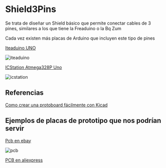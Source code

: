 # Shield3Pins

Se trata de diseñar un Shield básico que permite conectar cables de 3 pines, similares a los que tiene la Freaduino o la Bq Zum


Cada vez existen más placas de Arduino que incluyen este tipo de pines

[Iteaduino UNO](https://www.itead.cc/iteaduino-uno.html)

![iteaduino](https://lh3.googleusercontent.com/RCG30uUvze4OBGdrOsmcrg2IQ66GBotZqpczPMFm4FA_Esjd46mKZSLQ4WN6TOvM-zuNLkrsc8jwpJEHMEqxUVUECGVCQzOPtOtNbcB05cTenTCpcPWvssvw1CXCes1Ks1X21wxxyiBQlBtorOmW0SX-08v6TwIsDkRva0NIYxfkDitqPUJGmFT1XeCGlVSxzoRbrjKsJFBK7H8F4A6laFhPXtmXxcP7v78Q9ASEOXew-lfc49vYSRS3xVfvzCPK3hGnMdlvZSRLYZ3O1_LsvbXommLz7p7-jCjYLgkrv6E2Jdc9_0XfwZOmB_jzRDobGLP1J-JJALTBOJYMATEifamIknZ7gW8ouOnMaXEb-pdDUSDKXpoMMN2yZBVMpESan7vN-9wqEYvYjiV_EOUqM0A-FExmLnKN5jjuDia20Z5rXP9qrOax3EdZuhwD9ahm4yD4RRPvVb45wcc--DDDnGQhtGsOFbcn5GIhmBDsJWOb3MAOqJVpB0yMCRUMucaOc5pmOgE0bAynCX7LvFwCgfxfKdgmuvFypzpla5dXul9Bc4jyZ_KZ2xVwqa3TrnISUcETs9Rv=s1262-w1262-h934-no)

[ICStation Atmega328P Uno](http://www.icstation.com/icstation-atmega328p-board-compatible-arduino-p-3746.html)

![icstation](http://www.icstation.com/images/middle/products/3746_5_3137.jpg)

## Referencias
[Como crear una protoboard fácilmente con Kicad](http://electronics.stackexchange.com/questions/198934/how-approach-breadboard-layout-using-kicad)

## Ejemplos  de placas de prototipo que nos podrían servir

[Pcb en ebay](http://www.ebay.es/itm/Pre-Drilled-Copper-Prototype-PCB-Stripboard-Printed-Circuit-Board-Board-95x72mm-/231675310864?hash=item35f0ecb310:g:cZYAAOSw~gRV6FPr)

![pcb](http://i.ebayimg.com/00/s/MTYwMFgxNjAw/z/cZYAAOSw~gRV6FPr/$_12.JPG)

[PCB en aliexpress](https://es.aliexpress.com/store/product/Universal-Breadboard-400-point-MW-201-Solderless-Prototype-Bread-board-PCB-for-arduino-raspberry-pi-2/1270976_32398566022.html)
